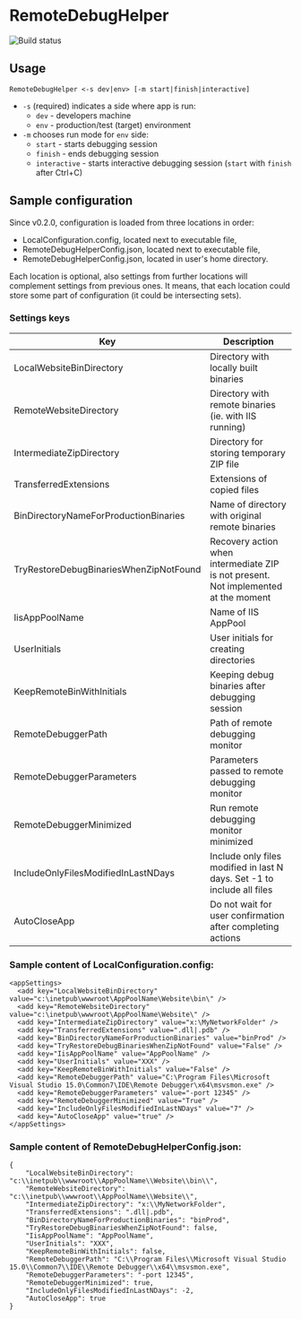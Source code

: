 # RemoteDebugHelper

![Build status](https://ci.appveyor.com/api/projects/status/github/mmbilinski/RemoteDebugHelper?branch=master&svg=true)

## Usage

    RemoteDebugHelper <-s dev|env> [-m start|finish|interactive]

* ```-s``` (required) indicates a side where app is run:
  * ```dev``` - developers machine
  * ```env``` - production/test (target) environment
* ```-m``` chooses run mode for ```env``` side:
  * ```start``` - starts debugging session
  * ```finish``` - ends debugging session
  * ```interactive``` - starts interactive debugging session (```start``` with ```finish``` after Ctrl+C)
 
## Sample configuration

Since v0.2.0, configuration is loaded from three locations in order:
* LocalConfiguration.config, located next to executable file,
* RemoteDebugHelperConfig.json, located next to executable file,
* RemoteDebugHelperConfig.json, located in user's home directory.

Each location is optional, also settings from further locations will complement settings from previous ones.
It means, that each location could store some part of configuration (it could be intersecting sets).

### Settings keys

| Key | Description |
| --- | --- |
| LocalWebsiteBinDirectory | Directory with locally built binaries |
| RemoteWebsiteDirectory | Directory with remote binaries (ie. with IIS running) |
| IntermediateZipDirectory | Directory for storing temporary ZIP file |
| TransferredExtensions | Extensions of copied files |
| BinDirectoryNameForProductionBinaries | Name of directory with original remote binaries |
| TryRestoreDebugBinariesWhenZipNotFound | Recovery action when intermediate ZIP is not present. Not implemented at the moment |
| IisAppPoolName | Name of IIS AppPool |
| UserInitials | User initials for creating directories |
| KeepRemoteBinWithInitials | Keeping debug binaries after debugging session |
| RemoteDebuggerPath | Path of remote debugging monitor |
| RemoteDebuggerParameters | Parameters passed to remote debugging monitor |
| RemoteDebuggerMinimized | Run remote debugging monitor minimized |
| IncludeOnlyFilesModifiedInLastNDays | Include only files modified in last N days. Set -1 to include all files |
| AutoCloseApp | Do not wait for user confirmation after completing actions |

### Sample content of LocalConfiguration.config:

```
<appSettings>
  <add key="LocalWebsiteBinDirectory" value="c:\inetpub\wwwroot\AppPoolName\Website\bin\" />
  <add key="RemoteWebsiteDirectory" value="c:\inetpub\wwwroot\AppPoolName\Website\" />
  <add key="IntermediateZipDirectory" value="x:\MyNetworkFolder" />
  <add key="TransferredExtensions" value=".dll|.pdb" />
  <add key="BinDirectoryNameForProductionBinaries" value="binProd" />
  <add key="TryRestoreDebugBinariesWhenZipNotFound" value="False" />
  <add key="IisAppPoolName" value="AppPoolName" />
  <add key="UserInitials" value="XXX" />
  <add key="KeepRemoteBinWithInitials" value="False" />
  <add key="RemoteDebuggerPath" value="C:\Program Files\Microsoft Visual Studio 15.0\Common7\IDE\Remote Debugger\x64\msvsmon.exe" />
  <add key="RemoteDebuggerParameters" value="-port 12345" />
  <add key="RemoteDebuggerMinimized" value="True" />
  <add key="IncludeOnlyFilesModifiedInLastNDays" value="7" />
  <add key="AutoCloseApp" value="true" />
</appSettings>
```

### Sample content of RemoteDebugHelperConfig.json:

```
{
	"LocalWebsiteBinDirectory": "c:\\inetpub\\wwwroot\\AppPoolName\\Website\\bin\\",
	"RemoteWebsiteDirectory": "c:\\inetpub\\wwwroot\\AppPoolName\\Website\\",
	"IntermediateZipDirectory": "x:\\MyNetworkFolder",
	"TransferredExtensions": ".dll|.pdb",
	"BinDirectoryNameForProductionBinaries": "binProd",
	"TryRestoreDebugBinariesWhenZipNotFound": false,
	"IisAppPoolName": "AppPoolName",
	"UserInitials": "XXX",
	"KeepRemoteBinWithInitials": false,
	"RemoteDebuggerPath": "C:\\Program Files\\Microsoft Visual Studio 15.0\\Common7\\IDE\\Remote Debugger\\x64\\msvsmon.exe",
	"RemoteDebuggerParameters": "-port 12345",
	"RemoteDebuggerMinimized": true,
	"IncludeOnlyFilesModifiedInLastNDays": -2,
	"AutoCloseApp": true
}
```